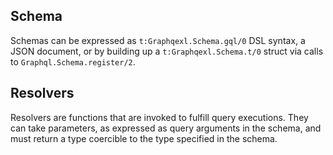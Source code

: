 ## Schema
Schemas can be expressed as `t:Graphqexl.Schema.gql/0` DSL syntax, a JSON document, or by building up a 
`t:Graphqexl.Schema.t/0` struct via calls to `Graphql.Schema.register/2`.

## Resolvers
Resolvers are functions that are invoked to fulfill query executions. They can take parameters, as 
expressed as query arguments in the schema, and must return a type coercible to the type specified 
in the schema.
